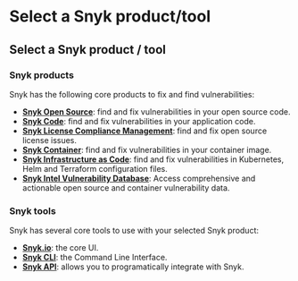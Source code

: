 # Select a Snyk product/tool

## Select a Snyk product / tool

### Snyk products

Snyk has the following core products to fix and find vulnerabilities:

* [**Snyk Open Source**](https://support.snyk.io/hc/en-us/sections/360003454998-Open-source): find and fix vulnerabilities in your open source code.
* [**Snyk Code**](https://support.snyk.io/hc/en-us/categories/360003257537-Snyk-Code): find and fix vulnerabilities in your application code.
* [**Snyk License Compliance Management**](https://support.snyk.io/hc/en-us/categories/360000502958-License-compliance): find and fix open source license issues.
* [**Snyk Container**](https://support.snyk.io/hc/en-us/categories/360000583498-Snyk-Container): find and fix vulnerabilities in your container image.
* [**Snyk Infrastructure as Code**](https://support.snyk.io/hc/en-us/categories/360001342678-Infrastructure-as-code): find and fix vulnerabilities in Kubernetes, Helm and Terraform configuration files.
* [**Snyk Intel Vulnerability Database**](https://snyk.io/product/vulnerability-database/): Access comprehensive and actionable open source and container vulnerability data.

### Snyk tools

Snyk has several core tools to use with your selected Snyk product:

* [**Snyk.io**](https://support.snyk.io/hc/en-us): the core UI.
* [**Snyk CLI**](https://support.snyk.io/hc/en-us/categories/360000456217-Snyk-CLI): the Command Line Interface.
* [**Snyk API**](https://support.snyk.io/hc/en-us/categories/360000665657-Snyk-API): allows you to programatically integrate with Snyk.

